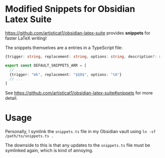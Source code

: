 # Modified Snippets for Obsidian Latex Suite
https://github.com/artisticat1/obsidian-latex-suite provides **snippets** for
faster LaTeX writing!

The snippets themselves are a entries in a TypeScript file:
```typescript
{trigger: string, replacement: string, options: string, description?: string, priority?: number}
```

```typescript
export const DEFAULT_SNIPPETS_ARR = [
  // ...
  {trigger: "mk", replacement: "$$0$", options: "tA"}
  // ...
]
```
See https://github.com/artisticat1/obsidian-latex-suite#snippets for more
detail.

# Usage
Personally, I symlink the `snippets.ts` file in my Obsidian vault using
`ln -sf /path/to/snippets.ts .`

The downside to this is that any updates to the `snippets.ts` file must be
symlinked again, which is kind of annoying.

